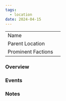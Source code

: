 ```yaml
---
tags:
  - location
date: 2024-04-15
---
```


|                    |     |
| ------------------ | --- |
| Name               |     |
| Parent Location    |     |
| Prominent Factions |     |


### Overview


### Events



### Notes



